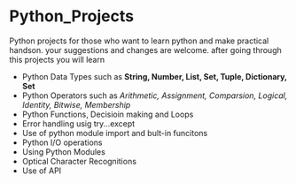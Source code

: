 # Python_Projects
Python projects for those who want to learn python and make practical handson.
your suggestions and changes are welcome.
after going through this projects you will learn
* Python Data Types such as __String, Number, List, Set, Tuple, Dictionary, Set__
* Python Operators such as _Arithmetic, Assignment, Comparsion,  Logical, Identity, Bitwise, Membership_
* Python Functions, Decisioin making and Loops
* Error handling usig try...except
* Use of python module import and bult-in funcitons
* Python I/O operations
* Using Python Modules
* Optical Character Recognitions
* Use of API
